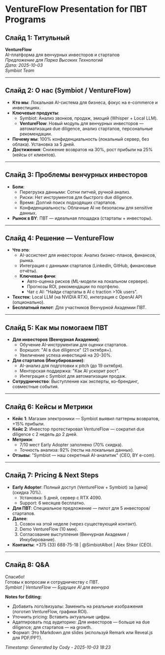 # VentureFlow Presentation for ПВТ Programs

## Слайд 1: Титульный
**VentureFlow**  
AI-платформа для венчурных инвесторов и стартапов  
*Предложение для Парка Высоких Технологий*  
*Дата: 2025-10-03*  
*Symbiot Team*

---

## Слайд 2: О нас (Symbiot / VentureFlow)
- **Кто мы**: Локальная AI-система для бизнеса, фокус на e-commerce и инвестициях.
- **Ключевые продукты**:
  - Symbiot: Анализ звонков, продаж, эмоций (Whisper + Local LLM).
  - **VentureFlow**: Новый модуль для венчурных инвесторов — автоматизация due diligence, анализ стартапов, персональные рекомендации.
- **Почему мы**: 100% конфиденциальность (локальный сервер, без облака). Установка за 5 дней.
- **Достижения**: Снижение возвратов на 30%, рост прибыли на 25% (кейсы от клиентов).

---

## Слайд 3: Проблемы венчурных инвесторов
- **Боли**:
  - Перегрузка данными: Сотни питчей, ручной анализ.
  - Риски: Нет инструментов для быстрого due diligence.
  - Время: Долгий поиск подходящих стартапов.
  - Конфиденциальность: Облачные AI не безопасны для sensitive данных.
- **Рынок в BY**: ПВТ — идеальная площадка (стартапы + инвесторы).

---

## Слайд 4: Решение — VentureFlow
- **Что это**:
  - AI-ассистент для инвесторов: Анализ бизнес-планов, финансов, рынка.
  - Интеграция с данными стартапов (LinkedIn, GitHub, финансовые отчёты).
  - **Ключевые фичи**:
    - Авто-оценка рисков (ML-модели на локальном сервере).
    - Прогнозы ROI, рекомендации по портфелю.
    - Чат с AI: "Найди стартапы в AI с traction >10k users".
- **Техстек**: Local LLM (на NVIDIA RTX), интеграция с OpenAI API (опционально).
- **Бесплатный пилот**: Для участников Венчурной Академии ПВТ.

---

## Слайд 5: Как мы помогаем ПВТ
- **Для инвесторов (Венчурная Академия)**:
  - Обучение AI-инструментам для оценки стартапов.
  - Воркшоп: "AI в due diligence" (21 октября+).
  - Увеличение успеха инвестиций на 20-30%.
- **Для стартапов (Инкубирование)**:
  - AI-анализ для подготовки к pitch (до 19 октября).
  - Менторская поддержка: "Как AI ускорит рост".
  - Интеграция с Symbiot для автоматизации продаж.
- **Сотрудничество**: Выступление как эксперты, ко-брендинг, совместные события.

---

## Слайд 6: Кейсы и Метрики
- **Кейс 1**: Магазин электроники — Symbiot выявил паттерны возвратов, +15% прибыли.
- **Кейс 2**: Инвестор протестировал VentureFlow — сократил due diligence с 2 недель до 2 дней.
- **Метрики**:
  - 7/10 мест Early Adopter заполнено (70% скидка).
  - Точность анализа: 92% (тесты на локальных данных).
- **Отзывы**: "Symbiot — наш секретный AI-аналитик" (CEO, BY e-com).

---

## Слайд 7: Pricing & Next Steps
- **Early Adopter**: Полный доступ (VentureFlow + Symbiot) за [цена] (скидка 70%).
  - Установка: 5 дней, сервер с RTX 4090.
  - Support: 6 месяцев бесплатно.
- **Для ПВТ**: Специальное предложение — пилот для 5 инвесторов/стартапов.
- **Далее**:
  1. Созвон на этой неделе (через существующий контакт).
  2. Demo VentureFlow (10 мин).
  3. Согласование выступления (Венчурная Академия / Инкубирование).
- **Контакты**: +375 (33) 688-75-18 | @SimbiotAIbot | Alex Shkor (CEO).

---

## Слайд 8: Q&A
Спасибо!  
Готовы к вопросам и сотрудничеству с ПВТ.  
*Symbiot | VentureFlow — Будущее AI для венчура*

**Notes for Editing:**
- Добавить лого/визуалы: Заменить на реальные изображения (логотип VentureFlow, графики ROI).
- Уточнить pricing: Вставить актуальные цифры.
- Адаптировать под аудиторию: Для инвесторов — больше на due diligence; для стартапов — на growth.
- Формат: Это Markdown для slides (используй Remark или Reveal.js для PDF/PPT).

*Timestamp: Generated by Cody - 2025-10-03 18:23*
